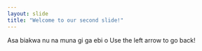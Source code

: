```yaml
---
layout: slide
title: "Welcome to our second slide!"
---
```

Asa biakwa nu na muna gi ga ebi o
Use the left arrow to go back!
